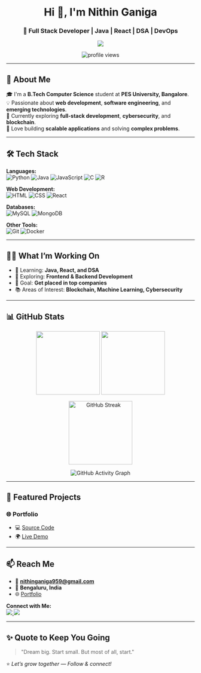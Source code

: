 <h1 align="center">Hi 👋, I'm Nithin Ganiga</h1>
<h3 align="center">🚀 Full Stack Developer | Java | React | DSA | DevOps</h3>

<p align="center">
  <img src="https://readme-typing-svg.herokuapp.com?center=true&lines=Hey+there,+I'm+Nithin!;Full+Stack+Web+Dev+🚀;React+%7C+Java+%7C+DSA+Enthusiast;Always+Learning+New+Techs" />
</p>

<p align="center">
  <img src="https://komarev.com/ghpvc/?username=Nithin-ganiga&label=Profile%20views&color=0e75b6&style=flat" alt="profile views" />
</p>

---

## 🌟 About Me

🎓 I'm a **B.Tech Computer Science** student at **PES University, Bangalore**.  
💡 Passionate about **web development**, **software engineering**, and **emerging technologies**.  
🌱 Currently exploring **full-stack development**, **cybersecurity**, and **blockchain**.  
🚀 Love building **scalable applications** and solving **complex problems**.  

---

## 🛠 Tech Stack

**Languages:**  
![Python](https://img.shields.io/badge/-Python-3776AB?logo=python&logoColor=white)
![Java](https://img.shields.io/badge/-Java-007396?logo=java&logoColor=white)
![JavaScript](https://img.shields.io/badge/-JavaScript-F7DF1E?logo=javascript&logoColor=black)
![C](https://img.shields.io/badge/-C-00599C?logo=c&logoColor=white)
![R](https://img.shields.io/badge/-R-276DC3?logo=r&logoColor=white)

**Web Development:**  
![HTML](https://img.shields.io/badge/-HTML5-E34F26?logo=html5&logoColor=white)
![CSS](https://img.shields.io/badge/-CSS3-1572B6?logo=css3&logoColor=white)
![React](https://img.shields.io/badge/-React-61DAFB?logo=react&logoColor=black)

**Databases:**  
![MySQL](https://img.shields.io/badge/-MySQL-4479A1?logo=mysql&logoColor=white)
![MongoDB](https://img.shields.io/badge/-MongoDB-47A248?logo=mongodb&logoColor=white)

**Other Tools:**  
![Git](https://img.shields.io/badge/-Git-F05032?logo=git&logoColor=white)
![Docker](https://img.shields.io/badge/-Docker-2496ED?logo=docker&logoColor=white)

---

## 🧑‍💻 What I’m Working On
- 🔭 Learning: **Java, React, and DSA**
- 🚀 Exploring: **Frontend & Backend Development**
- 🎯 Goal: **Get placed in top companies**
- 📚 Areas of Interest: **Blockchain, Machine Learning, Cybersecurity**

---

## 📊 GitHub Stats

<p align="center">
  <img src="https://github-readme-stats.vercel.app/api?username=Nithin-ganiga&show_icons=true&theme=tokyonight" height="170" />
  <img src="https://github-readme-stats.vercel.app/api/top-langs/?username=Nithin-ganiga&layout=compact&theme=tokyonight" height="170" />
</p>

<p align="center">
  <img src="https://streak-stats.demolab.com?user=Nithin-ganiga&theme=tokyonight&hide_border=true" alt="GitHub Streak" height="170"/>
</p>

<p align="center">
  <img src="https://github-readme-activity-graph.vercel.app/graph?username=Nithin-ganiga&theme=tokyo-night" alt="GitHub Activity Graph" />
</p>

---

## 🚀 Featured Projects

### 🌐 Portfolio
- 💻 [Source Code](https://github.com/Nithin-ganiga/Portfolio)
- 🌍 [Live Demo](https://www.nithinganiga.dev/)

---

## 📫 Reach Me

- 📧 **nithinganiga959@gmail.com**  
- 📍 **Bengaluru, India**  
- 🌐 [Portfolio](https://www.nithinganiga.dev/)  

**Connect with Me:**  
<a href="https://www.linkedin.com/in/nithin-ganiga-22249724a/" target="blank">
  <img src="https://img.shields.io/badge/LinkedIn-@nithin--ganiga-0A66C2?style=for-the-badge&logo=linkedin&logoColor=white" />
</a>
<a href="https://leetcode.com/u/NITHIN_GANIGA/" target="blank">
  <img src="https://img.shields.io/badge/LeetCode-@NITHIN__GANIGA-FFA116?style=for-the-badge&logo=leetcode&logoColor=white" />
</a>

---

## ✨ Quote to Keep You Going
> "Dream big. Start small. But most of all, start."

⭐ *Let’s grow together — Follow & connect!*
